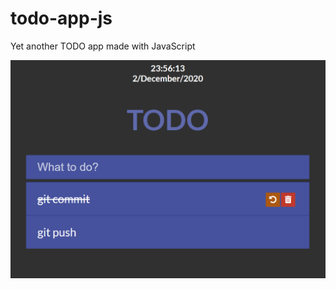 # todo-app-js

Yet another TODO app made with JavaScript

![screenshot](assets/img/screenshots/screen-1.png)
